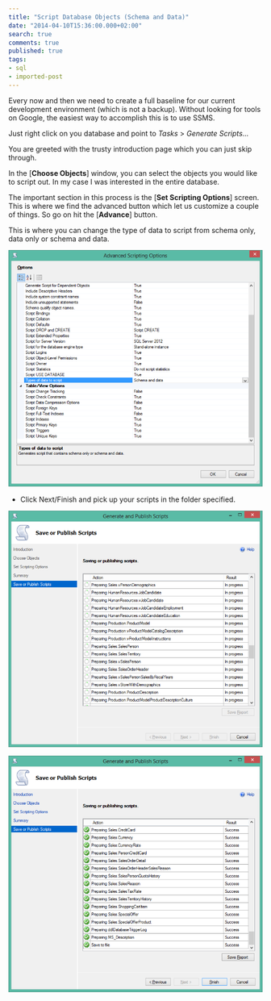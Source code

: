 ```yaml
---
title: "Script Database Objects (Schema and Data)"
date: "2014-04-10T15:36:00.000+02:00"
search: true
comments: true
published: true
tags:
- sql
- imported-post
---
```


Every now and then we need to create a full baseline for our current development environment (which is not a backup). Without looking for tools on Google, the easiest way to accomplish this is to use SSMS. 

Just right click on you database and point to *Tasks* > *Generate Scripts...* 

You are greeted with the trusty introduction page which you can just skip through. 
 
In the [**Choose Objects**] window, you can select the objects you would like to script out. In my case I was interested in the entire database. 
 
The important section in this process is the [**Set Scripting Options**] screen. This is 
where we find the advanced button which let us customize a couple of things. So go on hit the [**Advance**] button. 
 
This is where you can change the type of data to script from schema only, data only or schema and data. 

![results](/images/script-database-objects-001.png)

* Click Next/Finish and pick up your scripts in the folder specified. 

![results](/images/script-database-objects-002.png)

![results](/images/script-database-objects-003.png)

